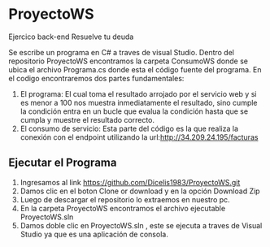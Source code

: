 # ProyectoWS
Ejercico back-end Resuelve tu deuda

Se escribe un programa en C# a traves de visual Studio.
Dentro del repositorio ProyectoWS encontramos la carpeta ConsumoWS donde se ubica el archivo Programa.cs donde esta  el código fuente  del programa.
En el codigo encontraremos dos partes fundamentales:
1. El programa: El cual toma el resultado arrojado por el servicio web y si es menor a 100 nos muestra inmediatamente el resultado, sino cumple la condición entra en un bucle que evalua la condición hasta que se cumpla y muestre el resultado correcto.
2. El consumo de servicio: Esta parte del código es la que realiza la conexión  con el endpoint utilizando la url:http://34.209.24.195/facturas

## Ejecutar el Programa

1. Ingresamos al link https://github.com/Dicelis1983/ProyectoWS.git
2. Damos clic en el boton  Clone or download  y en la opción Download Zip
3. Luego de descargar el repositorio lo extraemos en nuestro pc.
4. En la carpeta  ProyectoWS  encontramos el archivo ejecutable ProyectoWS.sln
5. Damos doble clic en ProyectoWS.sln , este se ejecuta a traves de Visual Studio ya que es una aplicación de consola.




